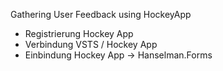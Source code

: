 

Gathering User Feedback using HockeyApp
- Registrierung Hockey App
- Verbindung VSTS / Hockey App
- Einbindung Hockey App -> Hanselman.Forms
